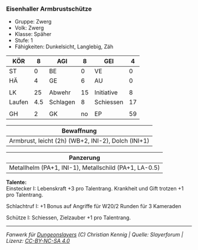### Eisenhaller Armbrustschütze  
- Gruppe: Zwerg  
- Volk: Zwerg  
- Klasse: Späher  
- Stufe: 1  
- Fähigkeiten: Dunkelsicht, Langlebig, Zäh  


| KÖR | 8 | AGI | 8 | GEI | 4 |
| --- | --- | --- | --- | --- | --- |
| ST | 0 | BE | 0 | VE | 0 |
| HÄ | 4 | GE | 6 | AU | 0 |
|  |  |  |  |  |  |
| LK | 25 | Abwehr | 15 | Initiative | 8 |
| Laufen | 4.5 | Schlagen | 8 | Schiessen | 17 |
|  |  |  |  |  |  |
| GH | 2 | GK | no | EP | 59 |


| Bewaffnung |
| --- |
| Armbrust, leicht (2h) (WB+2, INI-2), Dolch (INI+1) |


| Panzerung |
| --- |
| Metallhelm (PA+1, INI-1), Metallschild (PA+1, LA-0.5) |


**Talente:**  
Einstecker I: Lebenskraft +3 pro Talentrang. Krankheit und Gift trotzen +1 pro Talentrang.

Schlachtruf I: +1 Bonus auf Angriffe für W20/2 Runden für 3 Kameraden

Schütze I: Schiessen, Zielzauber +1 pro Talentrang.





___
*Fanwerk für [Dungeonslayers](https://www.dungeonslayers.net/) (C) Christian Kennig | Quelle: Slayerforum | Lizenz: [CC-BY-NC-SA 4.0](https://creativecommons.org/licenses/by-nc-sa/4.0/deed.de)*